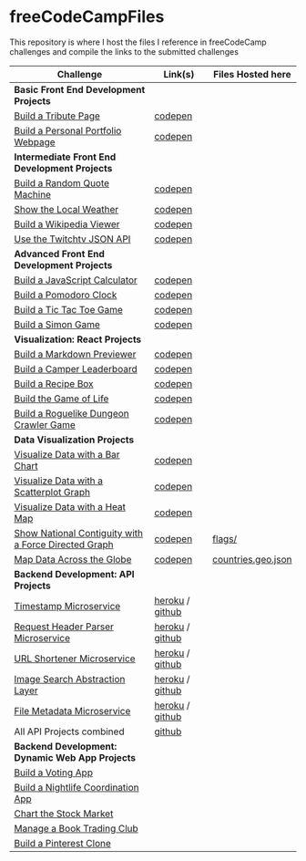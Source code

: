 # freeCodeCampFiles
This repository is where I host the files I reference in freeCodeCamp challenges and compile the links to the submitted challenges

Challenge | Link(s) | Files Hosted here
---|---|---
**Basic Front End Development Projects**||
[Build a Tribute Page](https://www.freecodecamp.com/challenges/build-a-tribute-page) | [codepen](http://codepen.io/sebusch/full/dGaaGX/) |
[Build a Personal Portfolio Webpage](https://www.freecodecamp.com/challenges/build-a-personal-portfolio-webpage) | [codepen](http://codepen.io/sebusch/full/YwxpVg/) |
**Intermediate Front End Development Projects**||
[Build a Random Quote Machine](https://www.freecodecamp.com/challenges/build-a-random-quote-machine) | [codepen](http://codepen.io/sebusch/full/JGzYMM/) |
[Show the Local Weather](https://www.freecodecamp.com/challenges/show-the-local-weather) | [codepen](http://codepen.io/sebusch/full/PZLZgp/) |
[Build a Wikipedia Viewer](https://www.freecodecamp.com/challenges/build-a-wikipedia-viewer) | [codepen](http://codepen.io/sebusch/full/yewPey/) |
[Use the Twitchtv JSON API](https://www.freecodecamp.com/challenges/use-the-twitchtv-json-api) | [codepen](http://codepen.io/sebusch/full/GoeQQM/) |
**Advanced Front End Development Projects**||
[Build a JavaScript Calculator](https://www.freecodecamp.com/challenges/build-a-javascript-calculator) | [codepen](http://codepen.io/sebusch/full/YwMgMv/) |
[Build a Pomodoro Clock](https://www.freecodecamp.com/challenges/build-a-pomodoro-clock) | [codepen](http://codepen.io/sebusch/full/BjeRWp/) |
[Build a Tic Tac Toe Game](https://www.freecodecamp.com/challenges/build-a-tic-tac-toe-game) | [codepen](http://codepen.io/sebusch/full/OROjoo/) |
[Build a Simon Game](https://www.freecodecamp.com/challenges/build-a-simon-game) | [codepen](http://codepen.io/sebusch/full/vXpQBb/) |
**Visualization: React Projects**||
[Build a Markdown Previewer](https://www.freecodecamp.com/challenges/build-a-markdown-previewer) | [codepen](http://codepen.io/sebusch/full/XjkJwJ/) | 
[Build a Camper Leaderboard](https://www.freecodecamp.com/challenges/build-a-camper-leaderboard) | [codepen](http://codepen.io/sebusch/full/ZpALdR/) |
[Build a Recipe Box](https://www.freecodecamp.com/challenges/build-a-recipe-box) | [codepen](http://codepen.io/sebusch/full/mAXwJo/) |
[Build the Game of Life](https://www.freecodecamp.com/challenges/build-the-game-of-life) | [codepen](http://codepen.io/sebusch/full/jrxodX/) |
[Build a Roguelike Dungeon Crawler Game](https://www.freecodecamp.com/challenges/build-a-roguelike-dungeon-crawler-game) | [codepen](http://codepen.io/sebusch/full/bwQpKE/) |
**Data Visualization Projects**||
[Visualize Data with a Bar Chart](https://www.freecodecamp.com/challenges/visualize-data-with-a-bar-chart) | [codepen](http://codepen.io/sebusch/full/rrQorb/) |
[Visualize Data with a Scatterplot Graph](https://www.freecodecamp.com/challenges/visualize-data-with-a-scatterplot-graph) | [codepen](http://codepen.io/sebusch/full/gwkywm/) |
[Visualize Data with a Heat Map](https://www.freecodecamp.com/challenges/visualize-data-with-a-heat-map) | [codepen](http://codepen.io/sebusch/full/KgJVLE) |
[Show National Contiguity with a Force Directed Graph](https://www.freecodecamp.com/challenges/show-national-contiguity-with-a-force-directed-graph) | [codepen](http://codepen.io/sebusch/full/KgJrbX/) | [flags/](./flags/)
[Map Data Across the Globe](https://www.freecodecamp.com/challenges/map-data-across-the-globe) | [codepen](http://codepen.io/sebusch/full/LRvRRq/) | [countries.geo.json](./countries.geo.json)
**Backend Development: API Projects**||
[Timestamp Microservice](https://www.freecodecamp.com/challenges/timestamp-microservice) | [heroku](https://sebusch-timestamp-api.herokuapp.com/) / [github](https://github.com/sebusch/timestamp-api) |
[Request Header Parser Microservice](https://www.freecodecamp.com/challenges/request-header-parser-microservice) | [heroku](https://sebusch-request-header-parser.herokuapp.com/) / [github](https://github.com/sebusch/request-header-parser) |
[URL Shortener Microservice](https://www.freecodecamp.com/challenges/url-shortener-microservice) | [heroku](https://sebusch-url.herokuapp.com/) / [github](https://github.com/sebusch/url-shortener) |
[Image Search Abstraction Layer](https://www.freecodecamp.com/challenges/image-search-abstraction-layer) | [heroku](https://sebusch-img-sal.herokuapp.com/) / [github](https://github.com/sebusch/img-sal) |
[File Metadata Microservice](https://www.freecodecamp.com/challenges/file-metadata-microservice) | [heroku](https://sebusch-file-meta.herokuapp.com/) / [github](https://github.com/sebusch/file-meta) |
All API Projects combined | [github](https://github.com/sebusch/fcc-api) |
**Backend Development: Dynamic Web App Projects**||
[Build a Voting App](https://www.freecodecamp.com/challenges/build-a-voting-app) ||
[Build a Nightlife Coordination App](https://www.freecodecamp.com/challenges/build-a-nightlife-coordination-app) ||
[Chart the Stock Market](https://www.freecodecamp.com/challenges/chart-the-stock-market) ||
[Manage a Book Trading Club](https://www.freecodecamp.com/challenges/manage-a-book-trading-club) ||
[Build a Pinterest Clone](https://www.freecodecamp.com/challenges/build-a-pinterest-clone) ||
